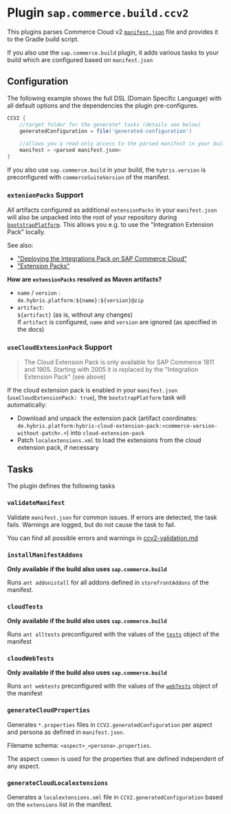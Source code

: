 # Plugin `sap.commerce.build.ccv2`

This plugins parses Commerce Cloud v2 [`manifest.json`][manifest] file and provides it to the Gradle build script.

If you also use the `sap.commerce.build` plugin, it adds various tasks to
your build which are configured based on `manifest.json`

[manifest]: https://help.sap.com/viewer/1be46286b36a4aa48205be5a96240672/latest/en-US/2be55790d99e4a1dad4caa7a1fc1738f.html

## Configuration 
 
The following example shows the full DSL (Domain Specific Language) with all default options and the dependencies the 
plugin pre-configures.

```groovy
CCV2 {
    //target folder for the generate* tasks (details see below)
    generatedConfiguration = file('generated-configuration')
    
    //allows you a read-only access to the parsed manifest in your build script
    manifest = <parsed manifest.json>
}

```

If you also use `sap.commerce.build` in your build, the `hybris.version` is
preconfigured with `commerceSuiteVersion` of the manifest.

### `extenionPacks` Support

All artifacts configured as additional `extensionPacks` in your `manifest.json` will also be unpacked into the root of your repository during [`bootstrapPlatform`][bootstrap].
This allows you e.g. to use the "Integration Extension Pack" locally.

See also:

- ["Deploying the Integrations Pack on SAP Commerce Cloud"][pack]
- ["Extension Packs"][packs]

**How are `extensionPacks` resolved as Maven artifacts?**

- `name` / `version` :\
    `de.hybris.platform:${name}:${version}@zip`
- `artifact`:\
    `${artifact}` (as is, without any changes)\
    If `artifact` is configured, `name` and `version` are ignored (as specified in the docs)

[bootstrap]: /docs/Plugin-sap.commerce.build.md#bootstrapplatform
[pack]: https://help.sap.com/viewer/2f43049ad8e443249e1981575adddb5d/LATEST/en-US/19bacaecbdd34cc8bd58bdd8daf428c5.html
[packs]: https://help.sap.com/viewer/1be46286b36a4aa48205be5a96240672/LATEST/en-US/ad98c976ab3d433e935b4b5c89303dd5.html

### `useCloudExtensionPack` Support

> The Cloud Extension Pack is only available for SAP Commerce 1811 and 1905.
> Starting with 2005 it is replaced by the "Integration Extension Pack" (see above)

If the cloud extension pack is enabled in your `manifest.json` (`useCloudExtensionPack: true`), the `bootstrapPlatform` task will automatically:

- Download and unpack the extension pack (artifact coordinates: `de.hybris.platform:hybris-cloud-extension-pack:<commerce-version-without-patch>.+`) into `cloud-extension-pack`
- Patch `localextensions.xml` to load the extensions from the cloud extension pack, if necessary


## Tasks

The plugin defines the following tasks

### `validateManifest`

Validate `manifest.json` for common issues. If errors are detected, the task fails. Warnings are logged, but do not cause
the task to fail.

You can find all possible errors and warnings in [ccv2-validation.md](ccv2-validation.md)

### `installManifestAddons`

**Only available if the build also uses `sap.commerce.build`**

Runs `ant addonistall` for all addons defined in `storefrontAddons` of the manifest.

### `cloudTests`

**Only available if the build also uses `sap.commerce.build`**

Runs `ant alltests` preconfigured with the values of the [`tests`][tests] object of the manifest

[tests]: https://help.sap.com/viewer/1be46286b36a4aa48205be5a96240672/latest/en-US/5ae6471137c44947a4f3051c753229d7.html

### `cloudWebTests`

**Only available if the build also uses `sap.commerce.build`**

Runs `ant webtests` preconfigured with the values of the [`webTests`][webtests] object of the manifest

[webtests]: https://help.sap.com/viewer/1be46286b36a4aa48205be5a96240672/latest/en-US/e978c15cad464c9eabb67bd868154377.html

### `generateCloudProperties`

Generates `*.properties` files in `CCV2.generatedConfiguration` per aspect and persona as defined in `manifest.json`.

Filename schema: `<aspect>_<persona>.properties`.

The aspect `common` is used for the properties that are defined independent of any
aspect.

### `generateCloudLocalextensions`

Generates a `localextensions.xml` file in `CCV2.generatedConfiguration` based on
the `extensions` list in the manifest.
